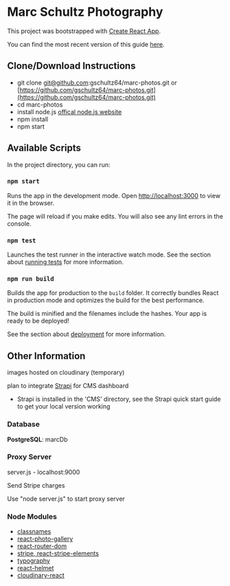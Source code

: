 # Marc Schultz Photography

This project was bootstrapped with [Create React App](https://github.com/facebookincubator/create-react-app).

You can find the most recent version of this guide [here](https://github.com/facebookincubator/create-react-app/blob/master/packages/react-scripts/template/README.md).

## Clone/Download Instructions

- git clone git@github.com:gschultz64/marc-photos.git or [https://github.com/gschultz64/marc-photos.git](https://github.com/gschultz64/marc-photos.git)
- cd marc-photos
- install node.js [offical node.js website](https://nodejs.org/en/)
- npm install
- npm start

## Available Scripts

In the project directory, you can run:

### `npm start`

Runs the app in the development mode.
Open [http://localhost:3000](http://localhost:3000) to view it in the browser.

The page will reload if you make edits.
You will also see any lint errors in the console.

### `npm test`

Launches the test runner in the interactive watch mode.
See the section about [running tests](#running-tests) for more information.

### `npm run build`

Builds the app for production to the `build` folder.
It correctly bundles React in production mode and optimizes the build for the best performance.

The build is minified and the filenames include the hashes.
Your app is ready to be deployed!

See the section about [deployment](#deployment) for more information.

## Other Information

images hosted on cloudinary (temporary)

plan to integrate [Strapi](https://strapi.io/documentation/3.x.x/getting-started/quick-start.html) for CMS dashboard

- Strapi is installed in the 'CMS' directory, see the Strapi quick start guide to get your local version working

### Database

**PostgreSQL**: marcDb

### Proxy Server

server.js - localhost:9000

Send Stripe charges

Use "node server.js" to start proxy server

### Node Modules

- [classnames](https://www.npmjs.com/package/classnames#usage-with-reactjs)
- [react-photo-gallery](http://neptunian.github.io/react-photo-gallery/)
- [react-router-dom](https://reacttraining.com/react-router/web/guides/quick-start)
- [stripe, react-stripe-elements](https://stripe.com/docs/development#node)
- [typography](http://kyleamathews.github.io/typography.js/)
- [react-helmet](https://github.com/nfl/react-helmet)
- [cloudinary-react](https://cloudinary.com/documentation/react_integration)
